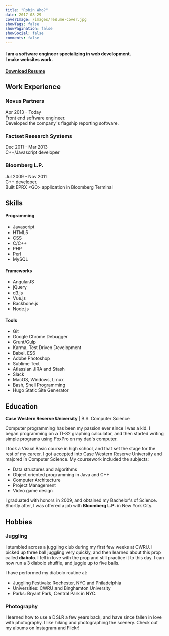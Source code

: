 ```yaml
---
title: "Robin Who?"
date: 2017-08-29
coverImage: /images/resume-cover.jpg
showTags: false
showPagination: false
showSocial: false
comments: false
---
```

<h4 class='text-center'>
    I am a software engineer specializing in web development.
    <br/>
    I make websites work.
</h4>

<h4 class='text-right'>
    <a href='https://drive.google.com/file/d/0Bx7jWqaALYRXeXdidFVEdnRpMzQ/view?usp=sharing'>Download Resume</a>
</h4>

## Work Experience

<div class='experience-card'>
    <h3 class='company'>Novus Partners</h3>
    <div class='dates'>Apr 2013 - Today</div>
    <div class='description'>
        Front end software engineer.
        <br/>
        Developed the company's flagship reporting software.
    </div>
</div>

<div class='experience-card'>
    <h3 class='company'>Factset Research Systems</h3>
    <div class='dates'>Dec 2011 - Mar 2013</div>
    <div class='description'>
        C++/Javascript developer
    </div>
</div>

<div class='experience-card'>
    <h3 class='company'>Bloomberg L.P.</h3>
    <div class='dates'>Jul 2009 - Nov 2011</div>
    <div class='description'>
        C++ developer. <br/>
        Built EPRX &lt;GO&gt; application in Bloomberg Terminal
    </div>
</div>


## Skills

#### Programming

* Javascript
* HTML5
* CSS
* C/C++
* PHP
* Perl
* MySQL

#### Frameworks

* AngularJS
* jQuery
* d3.js
* Vue.js
* Backbone.js
* Node.js

#### Tools

* Git
* Google Chrome Debugger
* Grunt/Gulp
* Karma, Test Driven Development
* Babel, ES6
* Adobe Photoshop
* Sublime Text
* Atlassian JIRA and Stash
* Slack
* MacOS, Windows, Linux
* Bash, Shell Programming
* Hugo Static Site Generator

## Education

**Case Western Reserve University**
| B.S. Computer Science

Computer programming has been my passion ever since I was a kid. I began programming on a TI-82 graphing calculator, and then started writing simple programs using FoxPro on my dad's computer.

I took a Visual Basic course in high school, and that set the stage for the rest of my career.  I got accepted into Case Western Reserve University and majored in Computer Science. My coursework included the subjects:

* Data structures and algorithms
* Object oriented programming in Java and C++
* Computer Architecture
* Project Management
* Video game design

I graduated with honors in 2009, and obtained my Bachelor's of Science. Shortly after, I was offered a job with **Bloomberg L.P.** in New York City.

## Hobbies

### Juggling

I stumbled across a juggling club during my first few weeks at CWRU.  I picked up three ball juggling very quickly, and then learned about this prop called **diabolo**.  I fell in love with the prop and still practice it to this day.  I can now run a 3 diabolo shuffle, and juggle up to five balls.

I have performed my diabolo routine at:

* Juggling Festivals: Rochester, NYC and Philadelphia
* Universities: CWRU and Binghamton University
* Parks: Bryant Park, Central Park in NYC.

### Photography

I learned how to use a DSLR a few years back, and have since fallen in love with photography.  I like hiking and photographing the scenery.  Check out my albums on Instagram and Flickr!

